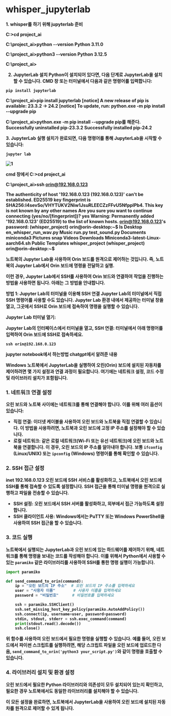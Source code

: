 # whisper_jupyterlab
<b> 
1. whisper를 하기 위해 jupyterlab 준비

C:\>cd project_ai

C:\project_ai>python --version
Python 3.11.0

C:\project_ai>python3 --version
Python 3.12.5

C:\project_ai>

2. JupyterLab 설치
Python이 설치되어 있다면, 다음 단계로 JupyterLab을 설치할 수 있습니다. CMD 창 또는 터미널에서 다음과 같은 명령어를 입력합니다:

``` bash
pip install jupyterlab
```
<b>

C:\project_ai>pip install jupyterlab
[notice] A new release of pip is available: 23.3.2 -> 24.2
[notice] To update, run: python.exe -m pip install --upgrade pip

C:\project_ai>python.exe -m pip install --upgrade pip를 해준다.
      Successfully uninstalled pip-23.3.2
Successfully installed pip-24.2

<b> 
3. JupyterLab 실행
설치가 완료되면, 다음 명령어를 통해 JupyterLab을 시작할 수 있습니다:

```
jupyter lab
```

![1](https://github.com/user-attachments/assets/c5247511-fe39-432b-bafc-35116691bf1e)

<b> cmd 창에서 
C:\>cd project_ai

C:\project_ai>ssh orin@192.168.0.123

The authenticity of host '192.168.0.123 (192.168.0.123)' can't be established.
ED25519 key fingerprint is SHA256:l4sevSo/VHYTUKV2Niw1JsuRLEECZzFFvU5NfpplPb4.
This key is not known by any other names
Are you sure you want to continue connecting (yes/no/[fingerprint])? yes
Warning: Permanently added '192.168.0.123' (ED25519) to the list of known hosts.
orin@192.168.0.123's password:
(whisper_project) orin@orin-desktop:~$ ls
Desktop    en_whisper_run_wav.py               Music     run.py     test_sound.py
Documents  miniconda3                          Pictures  snap       Videos
Downloads  Miniconda3-latest-Linux-aarch64.sh  Public    Templates  whisper_project
(whisper_project) orin@orin-desktop:~$

<b>
 노트북의 Jupyter Lab을 사용하여 Orin 보드를 원격으로 제어하는 것입니다. 즉, 노트북의 Jupyter Lab에서 Orin 보드에 명령을 전달하고 실행.

이런 경우, Jupyter Lab에서 SSH를 사용하여 Orin 보드와 연결하여 작업을 진행하는 방법을 사용하면 됩니다. 아래는 그 방법을 안내합니다.

방법 1: Jupyter Lab의 터미널을 이용해 SSH 연결
Jupyter Lab의 터미널에서 직접 SSH 명령어를 사용할 수도 있습니다. 
Jupyter Lab 환경 내에서 제공하는 터미널 창을 열고, 그곳에서 SSH로 Orin 보드에 접속하여 명령을 실행할 수 있습니다.

Jupyter Lab 터미널 열기:

Jupyter Lab의 인터페이스에서 터미널을 열고,
SSH 연결: 터미널에서 아래 명령어를 입력하여 Orin 보드에 SSH로 접속하세요.

```
ssh orin@192.168.0.123
```
<b> jupyter notebook에서 하는방법 chatgpt에서 알려준 내용

Windows 노트북에서 JupyterLab을 실행하여 오린(Orin) 보드에 설치된 자동차를 제어하려면 몇 가지 설정과 연결 과정이 필요합니다. 여기에는 네트워크 설정, 코드 수정 및 라이브러리 설치가 포함됩니다.

### 1. 네트워크 연결 설정

오린 보드와 노트북 사이에는 네트워크를 통해 연결해야 합니다. 이를 위해 여러 옵션이 있습니다:

- **직접 연결**: 이더넷 케이블을 사용하여 오린 보드와 노트북을 직접 연결할 수 있습니다. 이 방법을 사용하려면, 노트북과 오린 보드에 고정 IP 주소를 설정해야 할 수 있습니다.
- **로컬 네트워크**: 같은 로컬 네트워크(Wi-Fi 또는 유선 네트워크)에 오린 보드와 노트북을 연결합니다. 이 경우, 오린 보드의 IP 주소를 알아내야 합니다. 보통 `ifconfig` (Linux/UNIX) 또는 `ipconfig` (Windows) 명령어를 통해 확인할 수 있습니다.

### 2. SSH 접근 설정
inet 192.168.0.123
오린 보드에 SSH 서비스를 활성화하고, 노트북에서 오린 보드에 SSH를 통해 접속할 수 있도록 설정합니다. SSH 접근을 통해 터미널 명령을 원격으로 실행하고 파일을 전송할 수 있습니다.

- **SSH 설정**: 오린 보드에서 SSH 서버를 활성화하고, 외부에서 접근 가능하도록 설정합니다.
- **SSH 클라이언트 사용**: Windows에서는 PuTTY 또는 Windows PowerShell을 사용하여 SSH 접근을 할 수 있습니다.

### 3. 코드 실행

노트북에서 실행되는 JupyterLab과 오린 보드에 있는 하드웨어를 제어하기 위해, 네트워크를 통해 명령을 보내는 코드를 작성해야 합니다. 이를 위해서 Python에서 사용할 수 있는 `paramiko` 같은 라이브러리를 사용하여 SSH를 통한 명령 실행이 가능합니다.

```python
import paramiko

def send_command_to_orin(command):
    ip = "오린 보드의 IP 주소"  # 오린 보드의 IP 주소를 입력하세요
    user = "사용자 이름"        # 사용자 이름을 입력하세요
    password = "비밀번호"      # 비밀번호를 입력하세요

    ssh = paramiko.SSHClient()
    ssh.set_missing_host_key_policy(paramiko.AutoAddPolicy())
    ssh.connect(ip, username=user, password=password)
    stdin, stdout, stderr = ssh.exec_command(command)
    print(stdout.read().decode())
    ssh.close()
```

위 함수를 사용하여 오린 보드에서 필요한 명령을 실행할 수 있습니다. 예를 들어, 오린 보드에서 파이썬 스크립트를 실행하려면, 해당 스크립트 파일을 오린 보드에 업로드한 다음, `send_command_to_orin('python3 your_script.py')`와 같이 명령을 호출할 수 있습니다.

### 4. 라이브러리 설치 및 환경 설정

오린 보드에서 필요한 Python 라이브러리와 의존성이 모두 설치되어 있는지 확인하고, 필요한 경우 노트북에서도 동일한 라이브러리를 설치해야 할 수 있습니다.

이 모든 설정을 완료하면, 노트북에서 JupyterLab을 사용하여 오린 보드에 설치된 자동차를 원격으로 제어할 수 있게 됩니다.


















